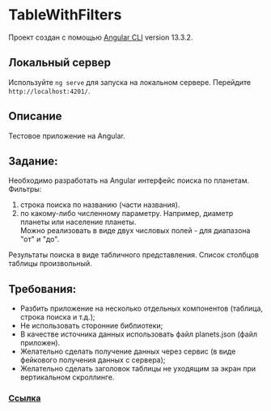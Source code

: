 # TableWithFilters

Проект создан с помощью [Angular CLI](https://github.com/angular/angular-cli) version 13.3.2.

## Локальный сервер

Используйте `ng serve` для запуска на локальном сервере. Перейдите `http://localhost:4201/`.

## Описание

Тестовое приложение на Angular.

## Задание:

Необходимо разработать на Angular интерфейс поиска по планетам.  
Фильтры:

1. строка поиска по названию (части названия).
2. по какому-либо численному параметру. Например, диаметр планеты или население планеты.  
   Можно реализовать в виде двух числовых полей - для диапазона "от" и "до".

Результаты поиска в виде табличного представления. Список столбцов таблицы произвольный.

## Требования:

- Разбить приложение на несколько отдельных компонентов (таблица, строка поиска и т.д.);
- Не использовать сторонние библиотеки;
- В качестве источника данных использовать файл planets.json (файл приложен).
- Желательно сделать получение данных через сервис (в виде фейкового получения данных с сервера);
- Желательно сделать заголовок таблицы не уходящим за экран при вертикальном скроллинге.

### [Ссылка](https://evgenii2.github.io/table-with-filters/)
